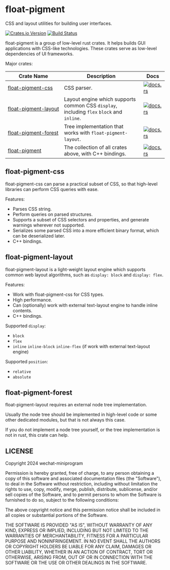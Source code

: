 # float-pigment

CSS and layout utilities for building user interfaces.

[![Crates.io Version](https://img.shields.io/crates/v/float-pigment?style=flat-square)](https://crates.io/crates/float-pigment)
[![Build Status](https://img.shields.io/github/actions/workflow/status/wechat-miniprogram/float-pigment/rust.yml?style=flat-square)](https://github.com/wechat-miniprogram/float-pigment/actions/workflows/rust.yml)

float-pigment is a group of low-level rust crates. It helps builds GUI applications with CSS-like technologies. These crates serve as low-level dependencies of UI frameworks.

Major crates:

| Crate Name | Description | Docs |
| ---------- | ----------- | ---- |
| <nobr>[float-pigment-css](https://crates.io/crates/float-pigment-css)</nobr> | CSS parser. | [![docs.rs](https://img.shields.io/docsrs/float-pigment-css?style=flat-square)](https://docs.rs/float-pigment-css) |
| <nobr>[float-pigment-layout](https://crates.io/crates/float-pigment-layout)</nobr> | Layout engine which supports common CSS `display`, including `flex` `block` and `inline`. | [![docs.rs](https://img.shields.io/docsrs/float-pigment-layout?style=flat-square)](https://docs.rs/float-pigment-layout) |
| <nobr>[float-pigment-forest](https://crates.io/crates/float-pigment-forest)</nobr> | Tree implementation that works with `float-pigment-layout`. | [![docs.rs](https://img.shields.io/docsrs/float-pigment-forest?style=flat-square)](https://docs.rs/float-pigment-forest) |
| <nobr>[float-pigment](https://crates.io/crates/float-pigment)</nobr> | The collection of all crates above, with C++ bindings. | [![docs.rs](https://img.shields.io/docsrs/float-pigment?style=flat-square)](https://docs.rs/float-pigment) |


## float-pigment-css

float-pigment-css can parse a practical subset of CSS, so that high-level libraries can perform CSS queries with ease.

Features:

* Parses CSS string.
* Perform queries on parsed structures.
* Supports a subset of CSS selectors and properties, and generate warnings wherever not supported.
* Serializes some parsed CSS into a more efficient binary format, which can be deserialized later.
* C++ bindings.


## float-pigment-layout

float-pigment-layout is a light-weight layout engine which supports common web layout algorithms, such as `display: block` and `display: flex`.

Features:

* Work with float-pigment-css for CSS types.
* High performance.
* Can (optionally) work with external text-layout engine to handle inline contents.
* C++ bindings.

Supported `display`:

* `block`
* `flex`
* `inline` `inline-block` `inline-flex` (if work with external text-layout engine)

Supported `position`:

* `relative`
* `absolute`


## float-pigment-forest

float-pigment-layout requires an external node tree implementation.

Usually the node tree should be implemented in high-level code or some other dedicated modules, but that is not always this case.

If you do not implement a node tree yourself, or the tree implementation is not in rust, this crate can help.


## LICENSE

Copyright 2024 wechat-miniprogram

Permission is hereby granted, free of charge, to any person obtaining a copy of this software and associated documentation files (the "Software"), to deal in the Software without restriction, including without limitation the rights to use, copy, modify, merge, publish, distribute, sublicense, and/or sell copies of the Software, and to permit persons to whom the Software is furnished to do so, subject to the following conditions:

The above copyright notice and this permission notice shall be included in all copies or substantial portions of the Software.

THE SOFTWARE IS PROVIDED "AS IS", WITHOUT WARRANTY OF ANY KIND, EXPRESS OR IMPLIED, INCLUDING BUT NOT LIMITED TO THE WARRANTIES OF MERCHANTABILITY, FITNESS FOR A PARTICULAR PURPOSE AND NONINFRINGEMENT. IN NO EVENT SHALL THE AUTHORS OR COPYRIGHT HOLDERS BE LIABLE FOR ANY CLAIM, DAMAGES OR OTHER LIABILITY, WHETHER IN AN ACTION OF CONTRACT, TORT OR OTHERWISE, ARISING FROM, OUT OF OR IN CONNECTION WITH THE SOFTWARE OR THE USE OR OTHER DEALINGS IN THE SOFTWARE.
